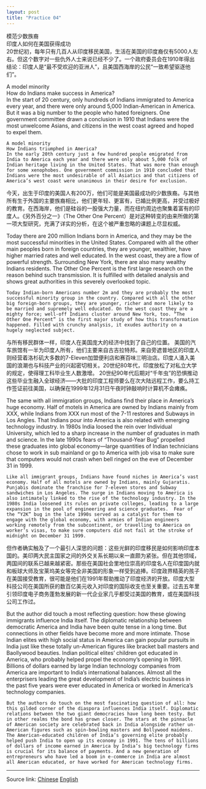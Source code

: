 ```yaml
---
layout: post
title: "Practice 04"
---
```



模范少数族裔  
印度人如何在美国获得成功  
20世纪初，每年只有几百人从印度移民美国，生活在美国的印度裔仅有5000人左右。但这个数字对一些仇外人士来说已经不少了。一个政府委员会在1910年得出结论：印度人是“最不受欢迎的亚洲人”，且美国西海岸的公民“一致希望驱逐他们”。

A model minority  
How do Indians make success in America?  
In the start of 20 century, only hundreds of Indians immigrated to America every year, and there were only around 5,000 Indian-American in America. But it was a big number to the people who hated foreigners. One government committee drawn a conclusion in 1910 that Indians were the most unwelcome Asians, and citizens in the west coast agreed and hoped to expel them.

```
A model minority  
How Indians triumphed in America?  
In the early 20th century just a few hundred people emigrated from India to America each year and there were only about 5,000 folk of Indian heritage living in the United States. That was more than enough for some xenophobes. One government commission in 1910 concluded that Indians were the most undesirable of all Asiatics and that citizens of America’s west coast were unanimous in their desire for exclusion.
```

今天，出生于印度的美国人有200万，他们可能是美国最成功的少数族裔。与其他所有生于外国的主要族裔相比，他们更年轻、更富有，已婚比例更高，并受过极好的教育。在西海岸，他们是硅谷的一股强大力量，而在纽约周边也聚集着富有的印度人。《另外百分之一》（The Other One Percent）是对这种转变的由来所做的第一项大型研究，充满了详实的分析，在这个被严重忽略的课题上尽显权威。

Today there are 200 million Indians born in America, and they may be the most successful minorities in the United States. Compared with all the other main peoples born in foreign countries, they are younger, wealthier, have higher married rates and well educated. In the west coast, they are a flow of powerful strength. Surrounding New York, there are also many wealthy Indians residents. The Other One Percent is the first large research on the reason behind such transmission. It is fulfilled with detailed analysis and shows great authorities in this severely overlooked topic. 

```
Today Indian-born Americans number 2m and they are probably the most successful minority group in the country. Compared with all the other big foreign-born groups, they are younger, richer and more likely to be married and supremely well educated. On the west coast they are a mighty force; well-off Indians cluster around New York, too. “The Other One Percent” is the first major study of how this transformation happened. Filled with crunchy analysis, it exudes authority on a hugely neglected subject. 
```

与所有移民群体一样，印度人在美国庞大的经济中找到了自己的位置。 美国的汽车旅馆有一半为印度人所有，他们主要来自古吉拉特邦。来自旁遮普地区的印度人则经营着洛杉矶大多数的7-Eleven加盟便利店和赛百味三明治店。印度人涌入美国的浪潮也与科技产业的兴起密切相关。20世纪80年代，印度放松了对私立大学的规定，使得理工科毕业生人数激增。 20世纪90年代后期对“千年虫”的恐惧推动这些毕业生融入全球经济——大批的印度工程师要么在次大陆远程工作，要么持工作签证前往美国，以确保在1999年12月31日午夜时钟敲响时计算机不会瘫痪。

The same with all immigration groups, Indians find their place in America’s huge economy. Half of motels in America are owned by Indians mainly from XXX, while Indians from XXX run most of the 7-11 restores and Subways in Los Angles. That Indians pour into America is also related with emerging technology industry. In 1980s India loosed the rein over Individual University, which led to a sharp increase in the number of graduates in math and science.  In the late 1990s fears of “Thousand-Year Bug” propelled these graduates into global economy—large quantities of Indian technicians chose to work in sub mainland or go to America with job visa to make sure that computers would not crash when bell ringed on the eve of December 31 in 1999.

```
Like all immigrant groups, Indians have found niches in America’s vast economy. Half of all motels are owned by Indians, mainly Gujaratis. Punjabis dominate the franchise for 7-eleven stores and Subway sandwiches in Los Angeles. The surge in Indians moving to America is also intimately linked to the rise of the technology industry. In the 1980s India loosened its rules on private colleges, leading to a large expansion in the pool of engineering and science graduates.  Fear of the “Y2K” bug in the late 1990s served as a catalyst for them to engage with the global economy, with armies of Indian engineers working remotely from the subcontinent, or travelling to America on worker’s visas, to make sure computers did not fail at the stroke of midnight on December 31 1999.
```

但作者确实触及了一个最引人深思的问题：这些光鲜的印度移民是如何影响印度本国的。美印两大民主国家之间的外交关系长期以来一直颇为紧张。但在其他领域，两国间的联系已越来越紧密。那些在美国社会里地位崇高的印度名人在印度国内就和板球大师及宝莱坞美女等完全非美国的形象一样受到追捧。印度政界精英的孩子在美国接受教育，很可能是他们在1991年帮助推动了印度经济的开放。印度大型科技公司在美国所获的数百亿美元收入对印度的国际收支也至关重要。过去五年里引领印度电子商务蓬勃发展的新一代企业家几乎都受过美国的教育，或在美国科技公司工作过。

But the author did touch a most reflecting question: how these glowing immigrants influence India itself. The diplomatic relationship between democratic America and India have been quite tense in a long time. But connections in other fields have become more and more intimate. Those Indian elites with high social status in America can gain popular pursuits in India just like these totally un-American figures like bracket ball masters and Baollywood beauties. Indian political elites’ children got educated in America, who probably helped propel the economy’s opening in 1991. Billions of dollars earned by large Indian technology companies from America are important to India’s international balances. Almost all the enterprisers leading the great development of India’s electric business in the past five years were ever educated in America or worked in America’s technology companies.

```
But the authors do touch on the most fascinating question of all: how this gilded corner of the diaspora influences India itself. Diplomatic relations between the two giant democracies have long been testy. But in other realms the bond has grown closer. The stars at the pinnacle of American society are celebrated back in India alongside rather un-American figures such as spin-bowling masters and Bollywood maidens. The American-educated children of India’s governing elite probably helped push India to open up its economy in 1991. The tens of billions of dollars of income earned in America by India’s big technology firms is crucial for its balance of payments. And a new generation of entrepreneurs who have led a boom in e-commerce in India are almost all American educated, or have worked for American technology firms.
```

*****************************************************************************

Source link: [Chinese][link1] [English][link2]  

[link1]: https://gbr.economist.com/articles/view/585367e9ffe2d65107fc97e5/zh_CN/en_GB
[link2]: https://gbr.economist.com/articles/view/585367e9ffe2d65107fc97e5/en_GB/zh_CN

